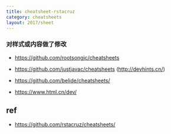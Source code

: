 ```yaml
---
title: cheatsheet-rstacruz
category: cheatsheets
layout: 2017/sheet
---
```



### 对样式或内容做了修改

- https://github.com/rootsongjc/cheatsheets
- https://github.com/justjavac/cheatsheets (http://devhints.cn/)
- https://github.com/belide/cheatsheets/

- https://www.html.cn/dev/

## ref
- https://github.com/rstacruz/cheatsheets/
